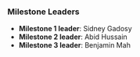 ### Milestone Leaders
* **Milestone 1 leader**: Sidney Gadosy
* **Milestone 2 leader**: Abid Hussain
* **Milestone 3 leader**: Benjamin Mah
